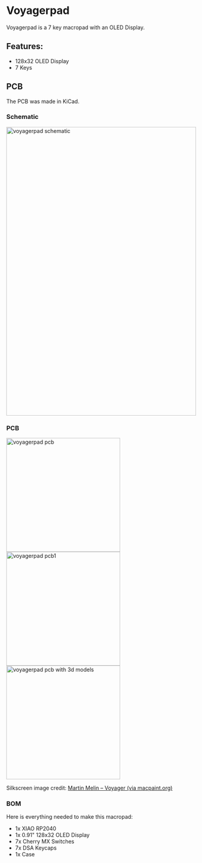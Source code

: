 # Voyagerpad

Voyagerpad is a 7 key macropad with an OLED Display.

## Features:
- 128x32 OLED Display
- 7 Keys

## PCB
The PCB was made in KiCad.

### Schematic
<img width="500" height="761" alt="voyagerpad schematic" src="https://github.com/user-attachments/assets/17e0639b-3d98-4509-8557-2667c1699a6d" />

### PCB 

<div>
  <img src="https://github.com/user-attachments/assets/ae714088-a067-4e15-a881-9676a336477f" alt="voyagerpad pcb" width="300"/>
  <img src="https://github.com/user-attachments/assets/a03a9562-3f61-4b52-a1f8-706d37d908d0" alt="voyagerpad pcb1" width="300"/>
  <img src="https://github.com/user-attachments/assets/06ce48f3-9647-4bbb-b8a6-93dd5b990a50" alt="voyagerpad pcb with 3d models" width="300"/>
</div>


Silkscreen image credit: [Martin Melin – Voyager (via macpaint.org)](http://www.macpaint.org/images/1980s/martin_melin_voyager.gif)

### BOM
Here is everything needed to make this macropad:
- 1x XIAO RP2040
- 1x 0.91" 128x32 OLED Display
- 7x Cherry MX Switches
- 7x DSA Keycaps
- 1x Case
